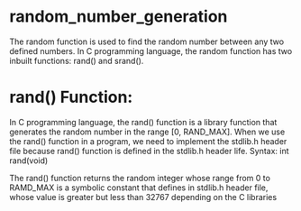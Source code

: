 # random_number_generation
The random function is used to find the random number between any two defined numbers. In C programming language, the random function has two inbuilt functions: rand() and srand().

# rand() Function:
In C programming language, the rand() function is a library function that generates the random number in the range [0, RAND_MAX]. When we use the rand() function in a program, we need to implement the stdlib.h header file because rand() function is defined in the stdlib.h header life.
Syntax: int rand(void)

The rand() function returns the random integer whose range from 0 to RAMD_MAX is a symbolic constant that defines in stdlib.h header file, whose value is greater but less than 32767 depending on the C libraries 


